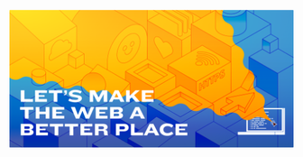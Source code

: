 ![Open Source at Automattic](https://github.com/Automattic/.github/blob/trunk/images/open-source-at-automattic.png)
